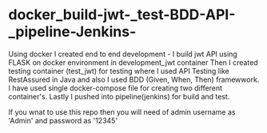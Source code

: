 # docker_build-jwt-_test-BDD-API-_pipeline-Jenkins-
Using docker I created end to end development - 
I build jwt API using FLASK on docker environment in development_jwt container
Then I created testing container (test_jwt) for testing where I used API Testing like RestAssured in Java and also I used BDD (Given, When, Then) framewwork.
I have used single docker-compose file for creating two different container's.
Lastly I pushed into pipeline(jenkins) for build and test.

If you wnat to use this repo then you will need of admin username as 'Admin' and password as '12345'